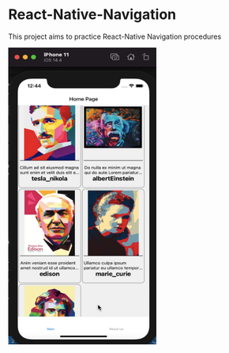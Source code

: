 # React-Native-Navigation
This project aims to practice React-Native Navigation procedures

<div>
  <img src="images/navigation.png" width="300" height="600" >
</div>
